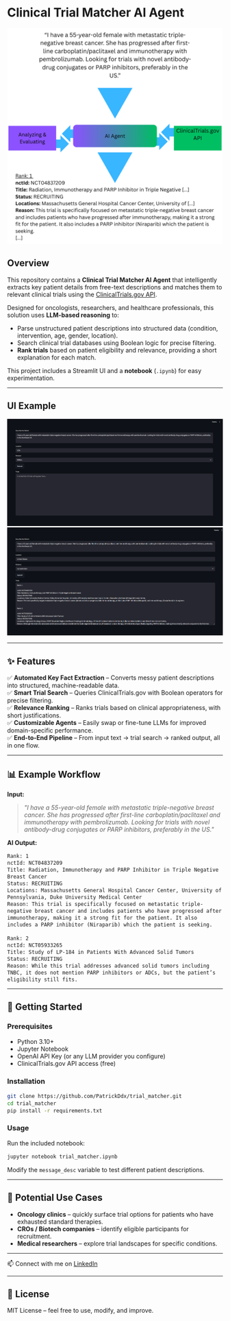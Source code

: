 
# Clinical Trial Matcher AI Agent  

![Trial Matcher Workflow](./trial_matcher_example.png)

## Overview  
This repository contains a **Clinical Trial Matcher AI Agent** that intelligently extracts key patient details from free-text descriptions and matches them to relevant clinical trials using the [ClinicalTrials.gov API](https://clinicaltrials.gov/).  

Designed for oncologists, researchers, and healthcare professionals, this solution uses **LLM-based reasoning** to:  
- Parse unstructured patient descriptions into structured data (condition, intervention, age, gender, location).  
- Search clinical trial databases using Boolean logic for precise filtering.  
- **Rank trials** based on patient eligibility and relevance, providing a short explanation for each match.  

This project includes a Streamlit UI and a **notebook** (`.ipynb`) for easy experimentation.  

---

## UI Example
![UI1](./docs/UI_initial_state.png)
![UI2](./docs/UI_after_query.png)

---

## ✨ Features  
✅ **Automated Key Fact Extraction** – Converts messy patient descriptions into structured, machine-readable data.  
✅ **Smart Trial Search** – Queries ClinicalTrials.gov with Boolean operators for precise filtering.  
✅ **Relevance Ranking** – Ranks trials based on clinical appropriateness, with short justifications.  
✅ **Customizable Agents** – Easily swap or fine-tune LLMs for improved domain-specific performance.  
✅ **End-to-End Pipeline** – From input text → trial search → ranked output, all in one flow.  

---

## 📊 Example Workflow  

**Input:**  
> *"I have a 55-year-old female with metastatic triple-negative breast cancer. She has progressed after first-line carboplatin/paclitaxel and immunotherapy with pembrolizumab. Looking for trials with novel antibody-drug conjugates or PARP inhibitors, preferably in the US."*

**AI Output:**  
```
Rank: 1
nctId: NCT04837209
Title: Radiation, Immunotherapy and PARP Inhibitor in Triple Negative Breast Cancer
Status: RECRUITING
Locations: Massachusetts General Hospital Cancer Center, University of Pennsylvania, Duke University Medical Center
Reason: This trial is specifically focused on metastatic triple-negative breast cancer and includes patients who have progressed after immunotherapy, making it a strong fit for the patient. It also includes a PARP inhibitor (Niraparib) which the patient is seeking.

Rank: 2
nctId: NCT05933265
Title: Study of LP-184 in Patients With Advanced Solid Tumors
Status: RECRUITING
Reason: While this trial addresses advanced solid tumors including TNBC, it does not mention PARP inhibitors or ADCs, but the patient’s eligibility still fits.
```

---

## 🚀 Getting Started  

### Prerequisites  
- Python 3.10+  
- Jupyter Notebook  
- OpenAI API Key (or any LLM provider you configure)  
- ClinicalTrials.gov API access (free)  

### Installation  
```bash
git clone https://github.com/PatrickDdx/trial_matcher.git
cd trial_matcher
pip install -r requirements.txt
```

### Usage  
Run the included notebook:  
```bash
jupyter notebook trial_matcher.ipynb
```

Modify the `message_desc` variable to test different patient descriptions.  

---

## 🤝 Potential Use Cases  
- **Oncology clinics** – quickly surface trial options for patients who have exhausted standard therapies.  
- **CROs / Biotech companies** – identify eligible participants for recruitment.  
- **Medical researchers** – explore trial landscapes for specific conditions.

---

📫 Connect with me on [LinkedIn](https://www.linkedin.com/in/patrick-linke-905b16372)

---

## 📄 License  
MIT License – feel free to use, modify, and improve.  
